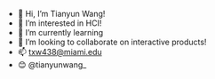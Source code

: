 - 👋 Hi, I’m Tianyun Wang! 
- 👀 I’m interested in HCI! 
- 🌱 I’m currently learning
- 💞️ I’m looking to collaborate on interactive products! 
- 📫 txw438@miami.edu
- 😊 @tianyunwang_

<!---
TianyunWang0421/TianyunWang0421 is a ✨ special ✨ repository because its `README.md` (this file) appears on your GitHub profile.
You can click the Preview link to take a look at your changes.
--->
